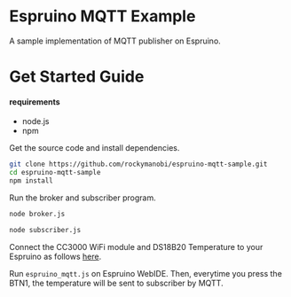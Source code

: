 # Espruino MQTT Example

A sample implementation of MQTT publisher on Espruino.

# Get Started Guide 

#### requirements

* node.js
* npm

Get the source code and install dependencies. 

```bash
git clone https://github.com/rockymanobi/espruino-mqtt-sample.git
cd espruino-mqtt-sample
npm install
```

Run the broker and subscriber program.

```bash
node broker.js
```

```bash
node subscriber.js
```

Connect the CC3000 WiFi module and DS18B20 Temperature to your Espruino as follows [here](http://qiita.com/rockymanobi/items/83cc39a4a75ea65747e3).

Run `espruino_mqtt.js` on Espruino WebIDE. Then, everytime you press the BTN1, the temperature will be sent to subscriber by MQTT.

